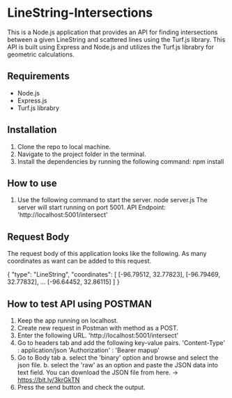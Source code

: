 # LineString-Intersections
This is a Node.js application that provides an API for finding intersections between a given LineString and scattered lines using the Turf.js library.
This API is built using Express and Node.js and utilizes the Turf.js librabry for geometric calculations.

## Requirements
- Node.js
- Express.js
- Turf.js librabry

## Installation

1. Clone the repo to local machine.
2. Navigate to the project folder in the terminal.
3. Install the dependencies by running the following command:
    npm install

## How to use
1. Use the following command to start the server.
    node server.js
The server will start running on port 5001.
API Endpoint: 'http://localhost:5001/intersect'

## Request Body
The request body of this application looks like the following.
As many coordinates as want can be added to this request.

{
  "type": "LineString",
  "coordinates": [
    [-96.79512, 32.77823],
    [-96.79469, 32.77832],
    ...
    [-96.64452, 32.86115]
  ]
}

## How to test API using POSTMAN

1. Keep the app running on localhost.
2. Create new request in Postman with method as a POST.
3. Enter the following URL.
    'http://localhost:5001/intersect'
4. Go to headers tab and add the following key-value pairs.
    'Content-Type' : application/json
    'Authorization' : 'Bearer mapup'
5. Go to Body tab 
    a. select the 'binary' option and browse and select the json file.
    b. select the 'raw' as an option and paste the JSON data into text field.
You can download the JSON file from here. ->  https://bit.ly/3krGkTN 
6. Press the send button and check the output.


